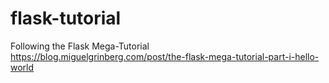 # flask-tutorial
Following the Flask Mega-Tutorial
https://blog.miguelgrinberg.com/post/the-flask-mega-tutorial-part-i-hello-world
